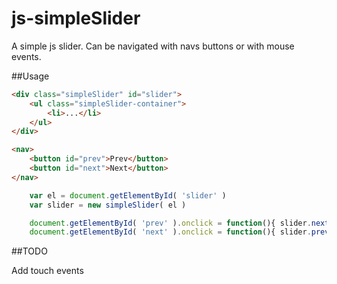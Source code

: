 js-simpleSlider
===============

A simple js slider.
Can be navigated with navs buttons or with mouse events.

##Usage
```html
<div class="simpleSlider" id="slider">
    <ul class="simpleSlider-container">
        <li>...</li>
    </ul>
</div>

<nav>
    <button id="prev">Prev</button>
    <button id="next">Next</button>
</nav>
```

```js
    var el = document.getElementById( 'slider' )
    var slider = new simpleSlider( el )

    document.getElementById( 'prev' ).onclick = function(){ slider.next() }
    document.getElementById( 'next' ).onclick = function(){ slider.prev() }

```

##TODO

Add touch events